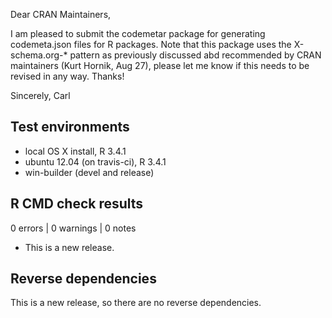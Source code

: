 Dear CRAN Maintainers,

I am pleased to submit the codemetar package for generating codemeta.json files for R packages. Note that
this package uses the X-schema.org-* pattern as previously discussed abd recommended by CRAN maintainers (Kurt Hornik, Aug 27),
please let me know if this needs to be revised in any way. Thanks!

Sincerely,
Carl


## Test environments
* local OS X install, R 3.4.1
* ubuntu 12.04 (on travis-ci), R 3.4.1
* win-builder (devel and release)

## R CMD check results

0 errors | 0 warnings | 0 notes

* This is a new release.

## Reverse dependencies

This is a new release, so there are no reverse dependencies.


